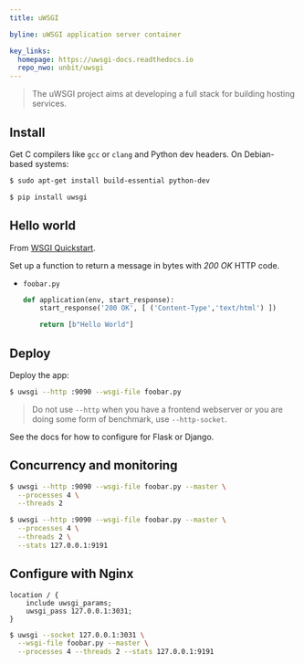 ```yaml
---
title: uWSGI

byline: uWSGI application server container 

key_links:
  homepage: https://uwsgi-docs.readthedocs.io
  repo_nwo: unbit/uwsgi
---
```


> The uWSGI project aims at developing a full stack for building hosting services.

## Install

Get C compilers like `gcc` or `clang` and Python dev headers. On Debian-based systems:

```sh
$ sudo apt-get install build-essential python-dev
```

```sh
$ pip install uwsgi
```


## Hello world

From [WSGI Quickstart](https://uwsgi-docs.readthedocs.io/en/latest/WSGIquickstart.html).

Set up a function to return a message in bytes with _200 OK_ HTTP code.

- `foobar.py`
    ```python
    def application(env, start_response):
        start_response('200 OK', [ ('Content-Type','text/html') ])

        return [b"Hello World"]
    ```
    

## Deploy

Deploy the app:

```sh
$ uwsgi --http :9090 --wsgi-file foobar.py
```

> Do not use `--http` when you have a frontend webserver or you are doing some form of benchmark, use `--http-socket`.

See the docs for how to configure for Flask or Django.


## Concurrency and monitoring

```sh
$ uwsgi --http :9090 --wsgi-file foobar.py --master \
  --processes 4 \
  --threads 2
```

```sh
$ uwsgi --http :9090 --wsgi-file foobar.py --master \
  --processes 4 \
  --threads 2 \
  --stats 127.0.0.1:9191
```


## Configure with Nginx

```
location / {
    include uwsgi_params;
    uwsgi_pass 127.0.0.1:3031;
}
```

```sh
$ uwsgi --socket 127.0.0.1:3031 \
  --wsgi-file foobar.py --master \
  --processes 4 --threads 2 --stats 127.0.0.1:9191
```
